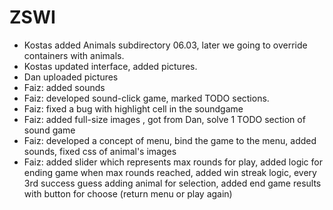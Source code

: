 # ZSWI

+ Kostas added Animals subdirectory 06.03, later we going to override containers with animals.
+ Kostas updated interface, added pictures.
+ Dan uploaded pictures
+ Faiz: added sounds
+ Faiz: developed sound-click game, marked TODO sections.
+ Faiz: fixed a bug with highlight cell in the soundgame
+ Faiz: added full-size images , got from Dan, solve 1 TODO section of sound game 
+ Faiz: developed a concept of menu, bind the game to the menu, added sounds, fixed css of animal's images
+ Faiz: added slider which represents max rounds for play, 
		added logic for ending game when max rounds reached,
		added win streak logic, every 3rd success guess adding animal for selection,
		added end game results with button for choose (return menu or play again)
		